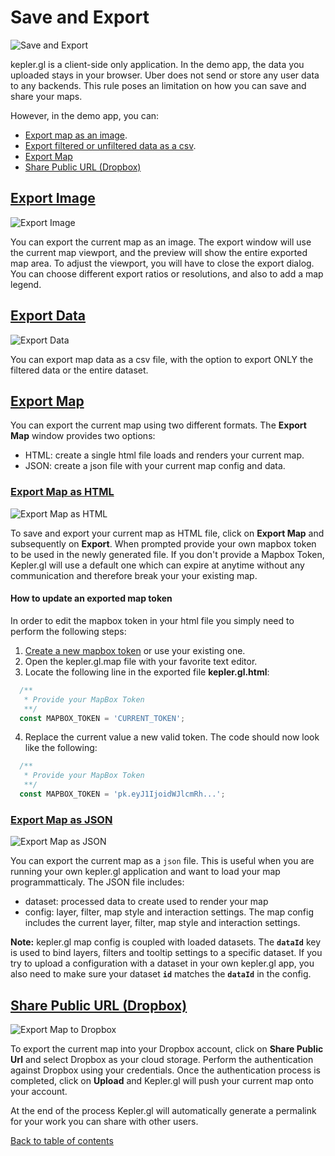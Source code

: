 # Save and Export

![Save and Export](https://d1a3f4spazzrp4.cloudfront.net/kepler.gl/documentation/k-save-and-export-1.png "activate interactions")

kepler.gl is a client-side only application. In the demo app, the data you uploaded stays in your browser. Uber does not send or store any user data to any backends. This rule poses an limitation on how you can save and share your maps.

However, in the demo app, you can:

- [Export map as an image](#export-image).
- [Export filtered or unfiltered data as a csv](#export-data).
- [Export Map](#export-map)
- [Share Public URL (Dropbox)](#export-dropbox)

## <a href="#export-image">Export Image</a>

![Export Image](https://d1a3f4spazzrp4.cloudfront.net/kepler.gl/documentation/k-save-and-export-2.png "activate interactions")

You can export the current map as an image. The export window will use the current map viewport, and the preview will show the entire exported map area. To adjust the viewport, you will have to close the export dialog. You can choose different export ratios or resolutions, and also to add a map legend.

## <a href="#export-data">Export Data</a>

![Export Data](https://d1a3f4spazzrp4.cloudfront.net/kepler.gl/documentation/k-save-and-export-3.png "activate interactions")

You can export map data as a csv file, with the option to export ONLY the filtered data or the entire dataset.

## <a href="#export-map">Export Map</a>
You can export the current map using two different formats. The __Export Map__ window provides two options:
- HTML: create a single html file loads and renders your current map.
- JSON: create a json file with your current map config and data.

### <a href="#export-html-map">Export Map as HTML</a>

![Export Map as HTML](https://d1a3f4spazzrp4.cloudfront.net/kepler.gl/documentation/k-save-and-export-4.png "activate interactions")

To save and export your current map as HTML file, click on __Export Map__ and subsequently on __Export__.
When prompted provide your own mapbox token to be used in the newly generated file. If you don't provide a Mapbox Token,
Kepler.gl will use a default one which can expire at anytime without any communication and therefore break your your existing map.

#### How to update an exported map token
In order to edit the mapbox token in your html file you simply need to perform the following steps:
1. [Create a new mapbox token](https://docs.mapbox.com/help/how-mapbox-works/access-tokens/) or use your existing one.
2. Open the kepler.gl.map file with your favorite text editor.
3. Locate the following line in the exported file __kepler.gl.html__:
```javascript
  /**
   * Provide your MapBox Token
   **/
  const MAPBOX_TOKEN = 'CURRENT_TOKEN';
```
4. Replace the current value a new valid token. The code should now look like the following:
```javascript
  /**
   * Provide your MapBox Token
   **/
  const MAPBOX_TOKEN = 'pk.eyJ1IjoidWJlcmRh...';
```

### <a href="#export-json-map">Export Map as JSON</a>
![Export Map as JSON](https://d1a3f4spazzrp4.cloudfront.net/kepler.gl/documentation/k-save-and-export-5.png "activate interactions")

You can export the current map as a `json` file. This is useful when you are running your own kepler.gl application and want to load your map programmatticaly.
The JSON file includes:
- dataset: processed data to create used to render your map
- config: layer, filter, map style and interaction settings.
The map config includes the current layer, filter, map style and interaction settings.

**Note:** kepler.gl map config is coupled with loaded datasets. The __`dataId`__ key is used to bind layers, filters and tooltip settings to a specific dataset. If you try to upload a configuration with a dataset in your own kepler.gl app, you also need to make sure your dataset __`id`__ matches the __`dataId`__ in the config.


## <a href="#export-dropbox">Share Public URL (Dropbox) </a>
![Export Map to Dropbox](https://d1a3f4spazzrp4.cloudfront.net/kepler.gl/documentation/k-save-and-export-5.png "activate interactions")

To export the current map into your Dropbox account, click on __Share Public Url__ and select Dropbox as your cloud storage.
Perform the authentication against Dropbox using your credentials. Once the authentication process is completed,
click on __Upload__ and Kepler.gl will push your current map onto your account.

At the end of the process Kepler.gl will automatically generate a permalink for your work you can share with other users.

[Back to table of contents](README.md)
